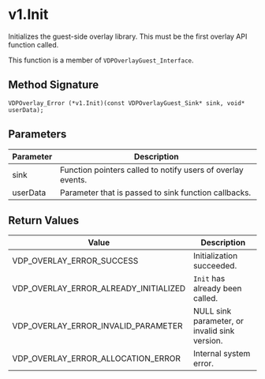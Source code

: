 # v1.Init

Initializes the guest-side overlay library. This must be the first overlay API function called.

This function is a member of `VDPOverlayGuest_Interface`.

## Method Signature
```
VDPOverlay_Error (*v1.Init)(const VDPOverlayGuest_Sink* sink, void* userData); 
```

## Parameters

| Parameter | Description |
| --------- | ----------- |
| sink | Function pointers called to notify users of overlay events. |
| userData | Parameter that is passed to sink function callbacks. |

## Return Values

| Value | Description |
| ----- | ----------- |
| VDP_OVERLAY_ERROR_SUCCESS | Initialization succeeded. |
| VDP_OVERLAY_ERROR_ALREADY_INITIALIZED | `Init` has already been called. |
| VDP_OVERLAY_ERROR_INVALID_PARAMETER | NULL sink parameter, or invalid sink version. |
| VDP_OVERLAY_ERROR_ALLOCATION_ERROR | Internal system error. |


